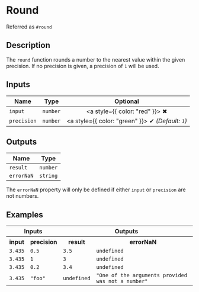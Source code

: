 # Round
Referred as `#round`

## Description
The `round` function rounds a number to the nearest value within the given precision. If no precision is given, a precision of `1` will be used.

## Inputs
| Name | Type | Optional |
|------|------|:--------:|
| `input` | `number` | <a style={{ color: "red" }}> ✖ </a>
| `precision` | `number` | <a style={{ color: "green" }}> ✔ </a> _(Default: `1`)_

## Outputs
| Name | Type |
|------|------|
| `result` | `number` |
| `errorNaN` | `string` |

The `errorNaN` property will only be defined if either `input` or `precision` are not numbers.

## Examples
<table style={{ textAlign: "center" }}>
  <tr>
    <th colspan="2">Inputs</th>
    <th colspan="2">Outputs</th>
  </tr>
  <tr>
    <th>input</th>
    <th>precision</th>
    <th>result</th>
    <th>errorNaN</th>
  </tr>
  <tr>
    <td><code>3.435</code></td>
    <td><code>0.5</code></td>
    <td><code>3.5</code></td>
    <td><code>undefined</code></td>
  </tr>
  <tr>
    <td><code>3.435</code></td>
    <td><code>1</code></td>
    <td><code>3</code></td>
    <td><code>undefined</code></td>
  </tr>
  <tr>
    <td><code>3.435</code></td>
    <td><code>0.2</code></td>
    <td><code>3.4</code></td>
    <td><code>undefined</code></td>
  </tr>
  <tr>
    <td><code>3.435</code></td>
    <td><code>"foo"</code></td>
    <td><code>undefined</code></td>
    <td><code>"One of the arguments provided was not a number"</code></td>
  </tr>
</table>
